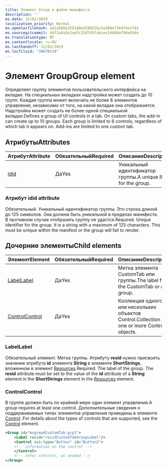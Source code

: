 ```yaml
---
title: Элемент Group в файле манифеста
description: ''
ms.date: 12/02/2019
localization_priority: Normal
ms.openlocfilehash: ad1a566e259188ed20032bc5a3004736474e1f01
ms.sourcegitcommit: 44f1a4a3e1ae3c33d7d5fabcee14b84af94e03da
ms.translationtype: MT
ms.contentlocale: ru-RU
ms.lasthandoff: 12/03/2019
ms.locfileid: "39670134"
---
```

# <a name="group-element"></a><span data-ttu-id="ea024-102">Элемент Group</span><span class="sxs-lookup"><span data-stu-id="ea024-102">Group element</span></span>

<span data-ttu-id="ea024-p101">Определяет группу элементов пользовательского интерфейса на вкладке.  На специальных вкладках надстройка может создать до 10 групп. Каждая группа может включать не более 6 элементов управления, независимо от того, на какой вкладке она отображается. Надстройка может создать не более одной специальной вкладки.</span><span class="sxs-lookup"><span data-stu-id="ea024-p101">Defines a group of UI controls in a tab.  On custom tabs, the add-in can create up to 10 groups. Each group is limited to 6 controls, regardless of which tab it appears on. Add-ins are limited to one custom tab.</span></span>

## <a name="attributes"></a><span data-ttu-id="ea024-106">Атрибуты</span><span class="sxs-lookup"><span data-stu-id="ea024-106">Attributes</span></span>

|  <span data-ttu-id="ea024-107">Атрибут</span><span class="sxs-lookup"><span data-stu-id="ea024-107">Attribute</span></span>  |  <span data-ttu-id="ea024-108">Обязательный</span><span class="sxs-lookup"><span data-stu-id="ea024-108">Required</span></span>  |  <span data-ttu-id="ea024-109">Описание</span><span class="sxs-lookup"><span data-stu-id="ea024-109">Description</span></span>  |
|:-----|:-----|:-----|
|  [<span data-ttu-id="ea024-110">id</span><span class="sxs-lookup"><span data-stu-id="ea024-110">id</span></span>](#id-attribute)  |  <span data-ttu-id="ea024-111">Да</span><span class="sxs-lookup"><span data-stu-id="ea024-111">Yes</span></span>  | <span data-ttu-id="ea024-112">Уникальный идентификатор группы.</span><span class="sxs-lookup"><span data-stu-id="ea024-112">A unique ID for the group.</span></span>|

### <a name="id-attribute"></a><span data-ttu-id="ea024-113">Атрибут id</span><span class="sxs-lookup"><span data-stu-id="ea024-113">id attribute</span></span>

<span data-ttu-id="ea024-p102">Обязательный. Уникальный идентификатор группы. Это строка длиной до 125 символов. Она должна быть уникальной в пределах манифеста. В противном случае отобразить группу не удастся.</span><span class="sxs-lookup"><span data-stu-id="ea024-p102">Required. Unique identifier for the group. It is a string with a maximum of 125 characters. This must be unique within the manifest or the group will fail to render.</span></span>

## <a name="child-elements"></a><span data-ttu-id="ea024-118">Дочерние элементы</span><span class="sxs-lookup"><span data-stu-id="ea024-118">Child elements</span></span>
|  <span data-ttu-id="ea024-119">Элемент</span><span class="sxs-lookup"><span data-stu-id="ea024-119">Element</span></span> |  <span data-ttu-id="ea024-120">Обязательный</span><span class="sxs-lookup"><span data-stu-id="ea024-120">Required</span></span>  |  <span data-ttu-id="ea024-121">Описание</span><span class="sxs-lookup"><span data-stu-id="ea024-121">Description</span></span>  |
|:-----|:-----|:-----|
|  [<span data-ttu-id="ea024-122">Label</span><span class="sxs-lookup"><span data-stu-id="ea024-122">Label</span></span>](#label)      | <span data-ttu-id="ea024-123">Да</span><span class="sxs-lookup"><span data-stu-id="ea024-123">Yes</span></span> |  <span data-ttu-id="ea024-124">Метка элемента CustomTab или группы.</span><span class="sxs-lookup"><span data-stu-id="ea024-124">The label for the CustomTab or a group.</span></span>  |
|  [<span data-ttu-id="ea024-125">Control</span><span class="sxs-lookup"><span data-stu-id="ea024-125">Control</span></span>](#control)    | <span data-ttu-id="ea024-126">Да</span><span class="sxs-lookup"><span data-stu-id="ea024-126">Yes</span></span> |  <span data-ttu-id="ea024-127">Коллекция одного или нескольких объектов Control.</span><span class="sxs-lookup"><span data-stu-id="ea024-127">Collection of one or more Control objects.</span></span>  |

### <a name="label"></a><span data-ttu-id="ea024-128">Label</span><span class="sxs-lookup"><span data-stu-id="ea024-128">Label</span></span> 

<span data-ttu-id="ea024-p103">Обязательный элемент. Метка группы. Атрибуту **resid** нужно присвоить значение атрибута **id** элемента **String** в элементе **ShortStrings**, вложенном в элемент [Resources](resources.md).</span><span class="sxs-lookup"><span data-stu-id="ea024-p103">Required. The label of the group. The  **resid** attribute must be set to the value of the **id** attribute of a **String** element in the **ShortStrings** element in the [Resources](resources.md) element.</span></span>

### <a name="control"></a><span data-ttu-id="ea024-132">Control</span><span class="sxs-lookup"><span data-stu-id="ea024-132">Control</span></span>
<span data-ttu-id="ea024-133">В группе должен быть по крайней мере один элемент управления.</span><span class="sxs-lookup"><span data-stu-id="ea024-133">A group requires at least one control.</span></span> <span data-ttu-id="ea024-134">Дополнительные сведения о поддерживаемых типах элементов управления приведены в элементе [Control](control.md) .</span><span class="sxs-lookup"><span data-stu-id="ea024-134">For details about the types of controls that are supported, see the [Control](control.md) element.</span></span>

```xml
<Group id="msgreadCustomTab.grp1">
    <Label resid="residCustomTabGroupLabel"/>
    <Control xsi:type="Button" id="Button2">
    <!-- information on the control -->
    </Control>
    <!-- other controls, as needed -->
</Group>
```
